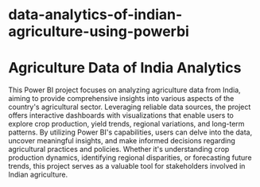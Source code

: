 # data-analytics-of-indian-agriculture-using-powerbi
# Agriculture Data of India Analytics

This Power BI project focuses on analyzing agriculture data from India, aiming to provide comprehensive insights into various aspects of the country's agricultural sector. Leveraging reliable data sources, the project offers interactive dashboards with visualizations that enable users to explore crop production, yield trends, regional variations, and long-term patterns. By utilizing Power BI's capabilities, users can delve into the data, uncover meaningful insights, and make informed decisions regarding agricultural practices and policies. Whether it's understanding crop production dynamics, identifying regional disparities, or forecasting future trends, this project serves as a valuable tool for stakeholders involved in Indian agriculture.
